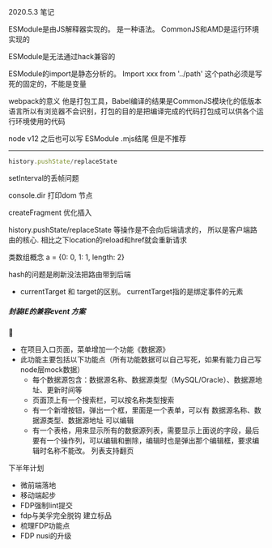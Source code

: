 2020.5.3 笔记

ESModule是由JS解释器实现的。 是一种语法。 CommonJS和AMD是运行环境实现的

ESModule是无法通过hack兼容的

ESModule的import是静态分析的。 Import xxx from '../path' 这个path必须是写死的固定的，不能是变量

webpack的意义 他是打包工具，Babel编译的结果是CommonJS模块化的低版本语言所以有浏览器不会识别，打包的目的是把编译完成的代码打包成可以供各个运行环境使用的代码

node v12 之后也可以写 ESModule .mjs结尾 但是不推荐

---

```typescript
history.pushState/replaceState
```



setInterval的丢帧问题

console.dir 打印dom 节点

createFragment 优化插入

history.pushState/replaceState 等操作是不会向后端请求的， 所以是客户端路由的核心. 相比之下location的reload和href就会重新请求

类数组概念 a = {0: 0, 1: 1, length: 2}

hash的问题是刷新没法把路由带到后端

- currentTarget 和 target的区别。 currentTarget指的是绑定事件的元素

##### 封装IE的兼容event 方案

:slightly_smiling_face:

- 在项目入口页面，菜单增加一个功能《数据源》
- 此功能主要包括以下功能点（所有功能数据可以自己写死，如果有能力自己写node层mock数据）
  - 每个数据源包含：数据源名称、数据源类型（MySQL/Oracle）、数据源地址、更新时间等
  - 页面顶上有一个搜索栏，可以按名称类型搜索
  - 有一个新增按钮，弹出一个框，里面是一个表单，可以有 数据源名称、数据源类型、数据源地址 可以编辑
  - 有一个表格，用来显示所有的数据源列表，需要显示上面说的字段，最后要有一个操作列，可以编辑和删除，编辑时也是弹出那个编辑框，要求编辑时名称不能改。 列表支持翻页



下半年计划

- 微前端落地
- 移动端起步
- FDP强制lint提交
- fdp与美孚完全脱钩 建立标品
- 梳理FDP功能点
- FDP nusi的升级

